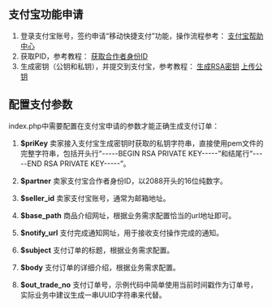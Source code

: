 ## 支付宝功能申请
1. 登录支付宝账号，签约申请“移动快捷支付”功能，操作流程参考：
[支付宝帮助中心](http://help.alipay.com/support/index_sh.htm)
2. 获取PID，参考教程：
[获取合作者身份ID](http://help.alipay.com/support/help_detail.htm?help_id=396880&keyword=%B2%E9%D1%AF)
3. 生成密钥（公钥和私钥），并提交到支付宝，参考教程：
[生成RSA密钥](http://help.alipay.com/support/help_detail.htm?help_id=397433&keyword=%C3%DC%D4%BF)
[上传公钥](http://help.alipay.com/support/help_detail.htm?help_id=477353&keyword=%C9%CC%BB%A7%B9%AB%D4%BF)


## 配置支付参数
index.php中需要配置在支付宝申请的参数才能正确生成支付订单：

1. **$priKey**
卖家接入支付宝生成密钥时获取的私钥字符串，直接使用pem文件的完整字符串，包括开头行“-----BEGIN RSA PRIVATE KEY-----”和结尾行“-----END RSA PRIVATE KEY-----”。

2. **$partner**
卖家支付宝合作者身份ID，以2088开头的16位纯数字。

3. **$seller_id**
卖家支付宝账号，通常为邮箱地址。

4. **$base_path**
商品介绍网址，根据业务需求配置恰当的url地址即可。

5. **$notify_url**
支付完成通知网址，用于接收支付操作完成的通知。

6. **$subject**
支付订单的标题，根据业务需求配置。

7. **$body**
支付订单的详细介绍，根据业务需求配置。

8. **$out_trade_no**
支付订单号，示例代码中简单使用当前时间戳作为订单号，实际业务中建议生成一串UUID字符串来代替。
